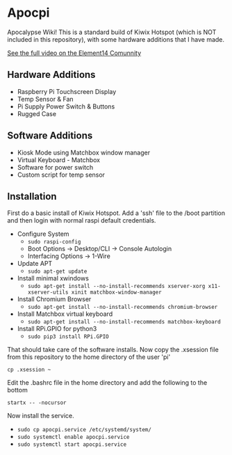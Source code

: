 # Apocpi
Apocalypse Wiki! This is a standard build of Kiwix Hotspot (which is NOT included in this repository), with some hardware additions that I have made.

[See the full video on the Element14 Comunnity](https://www.element14.com/community/docs/DOC-95185/l/episode-451-build-an-off-grid-wikipedia-with-raspberry-pi)

## Hardware Additions
- Raspberry Pi Touchscreen Display
- Temp Sensor & Fan
- Pi Supply Power Switch & Buttons
- Rugged Case

## Software Additions
- Kiosk Mode using Matchbox window manager
- Virtual Keyboard - Matchbox
- Software for power switch
- Custom script for temp sensor

## Installation
First do a basic install of Kiwix Hotspot. Add a 'ssh' file to the /boot partition and then login with normal raspi default credentials.

- Configure System
	- `sudo raspi-config`
	- Boot Options -> Desktop/CLI -> Console Autologin
	- Interfacing Options -> 1-Wire
- Update APT
	- `sudo apt-get update`
- Install minimal xwindows
	- `sudo apt-get install --no-install-recommends xserver-xorg x11-xserver-utils xinit matchbox-window-manager`
- Install Chromium Browser
	- `sudo apt-get install --no-install-recommends chromium-browser`
- Install Matchbox virtual keyboard
	- `sudo apt-get install --no-install-recommends matchbox-keyboard`
- Install RPi.GPIO for python3
	- `sudo pip3 install RPi.GPIO`
	
That should take care of the software installs. Now copy the .xsession file from this repository to the home directory of the user 'pi'

`cp .xsession ~`

Edit the .bashrc file in the home directory and add the following to the bottom

`startx -- -nocursor`

Now install the service.
- `sudo cp apocpi.service /etc/systemd/system/`
- `sudo systemctl enable apocpi.service`
- `sudo systemctl start apocpi.service`



